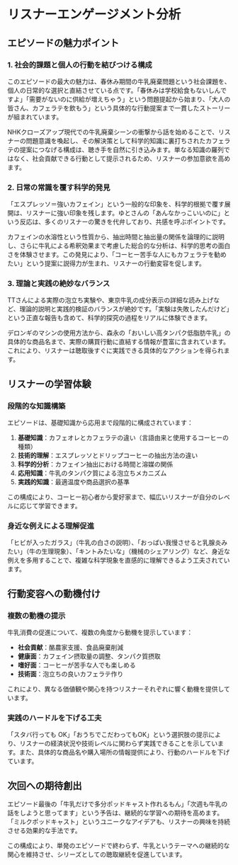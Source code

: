 # リスナーエンゲージメント分析

## エピソードの魅力ポイント

### 1. 社会的課題と個人の行動を結びつける構成

このエピソードの最大の魅力は、春休み期間の牛乳廃棄問題という社会課題を、個人の日常的な選択と直結させている点です。「春休みは学校給食もないしんですよ」「需要がないのに供給が増えちゃう」という問題提起から始まり、「大人の皆さん、カフェラテを飲もう」という具体的な行動提案まで一貫したストーリーが組まれています。

NHKクローズアップ現代での牛乳廃棄シーンの衝撃から話を始めることで、リスナーの問題意識を喚起し、その解決策として科学的知識に裏打ちされたカフェラテの提案につなげる構成は、聴き手を自然に引き込みます。単なる知識の羅列ではなく、社会貢献できる行動として提示されるため、リスナーの参加意欲を高めます。

### 2. 日常の常識を覆す科学的発見

「エスプレッソ＝強いカフェイン」という一般的な印象を、科学的根拠で覆す展開は、リスナーに強い印象を残します。ゆとさんの「あんなかっこいいのに」という反応は、多くのリスナーの驚きを代弁しており、共感を呼ぶポイントです。

カフェインの水溶性という性質から、抽出時間と抽出量の関係を論理的に説明し、さらに牛乳による希釈効果まで考慮した総合的な分析は、科学的思考の面白さを体験させます。この発見により、「コーヒー苦手な人にもカフェラテを勧めたい」という提案に説得力が生まれ、リスナーの行動変容を促します。

### 3. 理論と実践の絶妙なバランス

TTさんによる実際の泡立ち実験や、東京牛乳の成分表示の詳細な読み上げなど、理論的説明と実践的検証のバランスが絶妙です。「実験は失敗したんだけど」という正直な報告も含めて、科学的探究の過程をリアルに体験できます。

デロンギのマシンの使用方法から、森永の「おいしい高タンパク低脂肪牛乳」の具体的な商品名まで、実際の購買行動に直結する情報が豊富に含まれています。これにより、リスナーは聴取後すぐに実践できる具体的なアクションを得られます。

## リスナーの学習体験

### 段階的な知識構築

エピソードは、基礎知識から応用まで段階的に構成されています：

1. **基礎知識**：カフェオレとカフェラテの違い（言語由来と使用するコーヒーの種類）
2. **技術的理解**：エスプレッソとドリップコーヒーの抽出方法の違い
3. **科学的分析**：カフェイン抽出における時間と溶媒の関係
4. **応用知識**：牛乳のタンパク質による泡立ちメカニズム
5. **実践的知識**：最適温度や商品選択の基準

この構成により、コーヒー初心者から愛好家まで、幅広いリスナーが自分のレベルに応じて学習できます。

### 身近な例えによる理解促進

「ヒビが入ったガラス」（牛乳の白さの説明）、「おっぱい我慢させると乳腺炎みたい」（牛の生理現象）、「キントみたいな」（機械のシェアリング）など、身近な例えを多用することで、複雑な科学現象を直感的に理解できるよう工夫されています。

## 行動変容への動機付け

### 複数の動機の提示

牛乳消費の促進について、複数の角度から動機を提示しています：

- **社会貢献**：酪農家支援、食品廃棄削減
- **健康面**：カフェイン摂取量の調整、タンパク質摂取
- **嗜好面**：コーヒーが苦手な人でも楽しめる
- **技術面**：泡立ちの良いカフェラテ作り

これにより、異なる価値観や関心を持つリスナーそれぞれに響く動機を提供しています。

### 実践のハードルを下げる工夫

「スタバ行っても OK」「おうちでこだわってもOK」という選択肢の提示により、リスナーの経済状況や技術レベルに関わらず実践できることを示しています。また、具体的な商品名や購入場所の情報提供により、行動のハードルを下げています。

## 次回への期待創出

エピソード最後の「牛乳だけで多分ポッドキャスト作れるもん」「次週も牛乳の話をしようと思ってます」という予告は、継続的な学習への期待を高めます。「ミルクポッドキャスト」というユニークなアイデアも、リスナーの興味を持続させる効果的な手法です。

この構成により、単発のエピソードで終わらず、牛乳というテーマへの継続的な関心を維持させ、シリーズとしての聴取継続を促進しています。